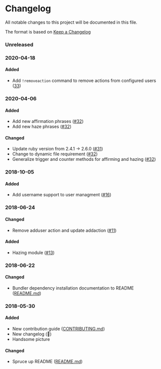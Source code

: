 # Changelog
All notable changes to this project will be documented in this file.

The format is based on [Keep a Changelog](http://keepachangelog.com/en/1.0.0/)

### Unreleased

### 2020-04-18
#### Added
- Add `!removeaction` command to remove actions from configured users ([33](https://github.com/laurenball/Steven/pull/33))

### 2020-04-06
#### Added
- Add new affirmation phrases ([#32](https://github.com/laurenball/Steven/pull/32))
- Add new haze phrases ([#32](https://github.com/laurenball/Steven/pull/32))

#### Changed
- Update ruby version from 2.4.1 -> 2.6.0 ([#31](https://github.com/laurenball/Steven/pull/31))
- Change to dynamic file requirement ([#32](https://github.com/laurenball/Steven/pull/32))
- Generalize trigger and counter methods for affirming and hazing ([#32](https://github.com/laurenball/Steven/pull/32))

### 2018-10-05
#### Added
 - Add username support to user managment ([#16](https://github.com/laurenball/Steven/pull/16)) 

### 2018-06-24
#### Changed
 - Remove adduser action and update addaction ([#11](https://github.com/laurenball/Steven/pull/11)) 

#### Added
 - Hazing module ([#13](https://github.com/laurenball/Steven/pull/13)) 

### 2018-06-22
#### Changed
 - Bundler dependency installation documentation to README ([README.md](https://github.com/laurenball/Steven/blob/master/README.md))

### 2018-05-30
#### Added
 - New contribution guide ([CONTRIBUTING.md](https://github.com/laurenball/Steven/blob/master/CONTRIBUTING.md))
 - New changelog (:eyes:)
 - Handsome picture

#### Changed
 - Spruce up README ([README.md](https://github.com/laurenball/Steven/blob/master/README.md))

